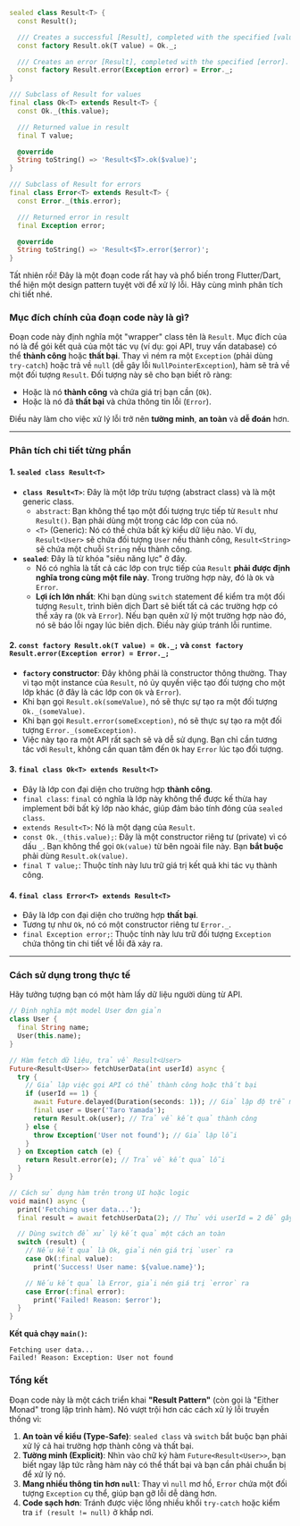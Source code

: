 ```dart
sealed class Result<T> {
  const Result();

  /// Creates a successful [Result], completed with the specified [value].
  const factory Result.ok(T value) = Ok._;

  /// Creates an error [Result], completed with the specified [error].
  const factory Result.error(Exception error) = Error._;
}

/// Subclass of Result for values
final class Ok<T> extends Result<T> {
  const Ok._(this.value);

  /// Returned value in result
  final T value;

  @override
  String toString() => 'Result<$T>.ok($value)';
}

/// Subclass of Result for errors
final class Error<T> extends Result<T> {
  const Error._(this.error);

  /// Returned error in result
  final Exception error;

  @override
  String toString() => 'Result<$T>.error($error)';
}
```
Tất nhiên rồi! Đây là một đoạn code rất hay và phổ biến trong Flutter/Dart, thể hiện một design pattern tuyệt vời để xử lý lỗi. Hãy cùng mình phân tích chi tiết nhé.

### Mục đích chính của đoạn code này là gì?

Đoạn code này định nghĩa một "wrapper" class tên là `Result`. Mục đích của nó là để gói kết quả của một tác vụ (ví dụ: gọi API, truy vấn database) có thể **thành công** hoặc **thất bại**. Thay vì ném ra một `Exception` (phải dùng `try-catch`) hoặc trả về `null` (dễ gây lỗi `NullPointerException`), hàm sẽ trả về một đối tượng `Result`. Đối tượng này sẽ cho bạn biết rõ ràng:

*   Hoặc là nó **thành công** và chứa giá trị bạn cần (`Ok`).
*   Hoặc là nó đã **thất bại** và chứa thông tin lỗi (`Error`).

Điều này làm cho việc xử lý lỗi trở nên **tường minh**, **an toàn** và **dễ đoán** hơn.

---

### Phân tích chi tiết từng phần

#### 1. `sealed class Result<T>`

*   **`class Result<T>`**: Đây là một lớp trừu tượng (abstract class) và là một generic class.
    *   `abstract`: Bạn không thể tạo một đối tượng trực tiếp từ `Result` như `Result()`. Bạn phải dùng một trong các lớp con của nó.
    *   `<T>` (Generic): Nó có thể chứa bất kỳ kiểu dữ liệu nào. Ví dụ, `Result<User>` sẽ chứa đối tượng `User` nếu thành công, `Result<String>` sẽ chứa một chuỗi `String` nếu thành công.
*   **`sealed`**: Đây là từ khóa "siêu năng lực" ở đây.
    *   Nó có nghĩa là tất cả các lớp con trực tiếp của `Result` **phải được định nghĩa trong cùng một file này**. Trong trường hợp này, đó là `Ok` và `Error`.
    *   **Lợi ích lớn nhất**: Khi bạn dùng `switch` statement để kiểm tra một đối tượng `Result`, trình biên dịch Dart sẽ biết tất cả các trường hợp có thể xảy ra (`Ok` và `Error`). Nếu bạn quên xử lý một trường hợp nào đó, nó sẽ báo lỗi ngay lúc biên dịch. Điều này giúp tránh lỗi runtime.

#### 2. `const factory Result.ok(T value) = Ok._;` và `const factory Result.error(Exception error) = Error._;`

*   **`factory` constructor**: Đây không phải là constructor thông thường. Thay vì tạo một instance của `Result`, nó ủy quyền việc tạo đối tượng cho một lớp khác (ở đây là các lớp con `Ok` và `Error`).
*   Khi bạn gọi `Result.ok(someValue)`, nó sẽ thực sự tạo ra một đối tượng `Ok._(someValue)`.
*   Khi bạn gọi `Result.error(someException)`, nó sẽ thực sự tạo ra một đối tượng `Error._(someException)`.
*   Việc này tạo ra một API rất sạch sẽ và dễ sử dụng. Bạn chỉ cần tương tác với `Result`, không cần quan tâm đến `Ok` hay `Error` lúc tạo đối tượng.

#### 3. `final class Ok<T> extends Result<T>`

*   Đây là lớp con đại diện cho trường hợp **thành công**.
*   `final class`: `final` có nghĩa là lớp này không thể được kế thừa hay implement bởi bất kỳ lớp nào khác, giúp đảm bảo tính đóng của `sealed class`.
*   `extends Result<T>`: Nó là một dạng của `Result`.
*   `const Ok._(this.value);`: Đây là một constructor riêng tư (private) vì có dấu `_`. Bạn không thể gọi `Ok(value)` từ bên ngoài file này. Bạn **bắt buộc** phải dùng `Result.ok(value)`.
*   `final T value;`: Thuộc tính này lưu trữ giá trị kết quả khi tác vụ thành công.

#### 4. `final class Error<T> extends Result<T>`

*   Đây là lớp con đại diện cho trường hợp **thất bại**.
*   Tương tự như `Ok`, nó có một constructor riêng tư `Error._`.
*   `final Exception error;`: Thuộc tính này lưu trữ đối tượng `Exception` chứa thông tin chi tiết về lỗi đã xảy ra.

---

### Cách sử dụng trong thực tế

Hãy tưởng tượng bạn có một hàm lấy dữ liệu người dùng từ API.

```dart
// Định nghĩa một model User đơn giản
class User {
  final String name;
  User(this.name);
}

// Hàm fetch dữ liệu, trả về Result<User>
Future<Result<User>> fetchUserData(int userId) async {
  try {
    // Giả lập việc gọi API có thể thành công hoặc thất bại
    if (userId == 1) {
      await Future.delayed(Duration(seconds: 1)); // Giả lập độ trễ mạng
      final user = User('Taro Yamada');
      return Result.ok(user); // Trả về kết quả thành công
    } else {
      throw Exception('User not found'); // Giả lập lỗi
    }
  } on Exception catch (e) {
    return Result.error(e); // Trả về kết quả lỗi
  }
}

// Cách sử dụng hàm trên trong UI hoặc logic
void main() async {
  print('Fetching user data...');
  final result = await fetchUserData(2); // Thử với userId = 2 để gây lỗi

  // Dùng switch để xử lý kết quả một cách an toàn
  switch (result) {
    // Nếu kết quả là Ok, giải nén giá trị `user` ra
    case Ok(:final value):
      print('Success! User name: ${value.name}');

    // Nếu kết quả là Error, giải nén giá trị `error` ra
    case Error(:final error):
      print('Failed! Reason: $error');
  }
}
```

**Kết quả chạy `main()`:**

```
Fetching user data...
Failed! Reason: Exception: User not found
```

### Tổng kết

Đoạn code này là một cách triển khai **"Result Pattern"** (còn gọi là "Either Monad" trong lập trình hàm). Nó vượt trội hơn các cách xử lý lỗi truyền thống vì:

1.  **An toàn về kiểu (Type-Safe)**: `sealed class` và `switch` bắt buộc bạn phải xử lý cả hai trường hợp thành công và thất bại.
2.  **Tường minh (Explicit)**: Nhìn vào chữ ký hàm `Future<Result<User>>`, bạn biết ngay lập tức rằng hàm này có thể thất bại và bạn cần phải chuẩn bị để xử lý nó.
3.  **Mang nhiều thông tin hơn `null`**: Thay vì `null` mơ hồ, `Error` chứa một đối tượng `Exception` cụ thể, giúp bạn gỡ lỗi dễ dàng hơn.
4.  **Code sạch hơn**: Tránh được việc lồng nhiều khối `try-catch` hoặc kiểm tra `if (result != null)` ở khắp nơi.
